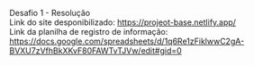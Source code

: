 Desafio 1 - Resolução<br>
Link do site desponibilizado: https://projeot-base.netlify.app/<br>
Link da planilha de registro de informação: https://docs.google.com/spreadsheets/d/1q6Re1zFiklwwC2gA-BVXU7zVfhBkXKvF80FAWTvTJVw/edit#gid=0
